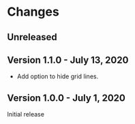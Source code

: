 # Changes

## Unreleased

## Version 1.1.0 - July 13, 2020

* Add option to hide grid lines.

## Version 1.0.0 - July 1, 2020

Initial release
